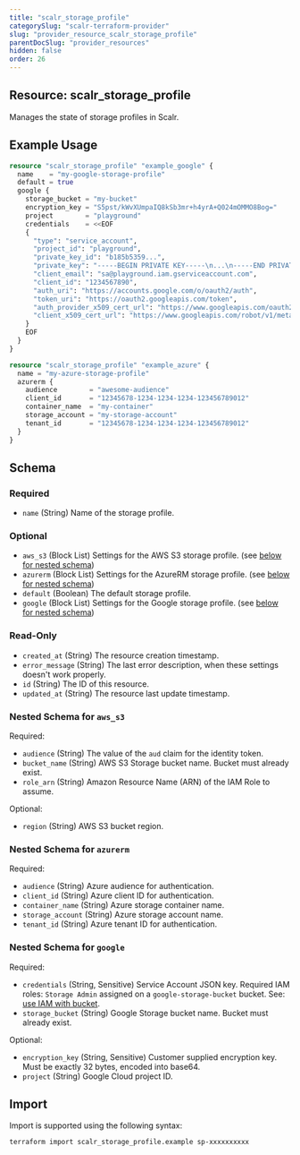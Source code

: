 ```yaml
---
title: "scalr_storage_profile"
categorySlug: "scalr-terraform-provider"
slug: "provider_resource_scalr_storage_profile"
parentDocSlug: "provider_resources"
hidden: false
order: 26
---
```

## Resource: scalr_storage_profile

Manages the state of storage profiles in Scalr.

## Example Usage

```terraform
resource "scalr_storage_profile" "example_google" {
  name    = "my-google-storage-profile"
  default = true
  google {
    storage_bucket = "my-bucket"
    encryption_key = "S5pst/kWvXUmpaIQ8kSb3mr+h4yrA+Q024mOMMO8Bog="
    project        = "playground"
    credentials    = <<EOF
    {
      "type": "service_account",
      "project_id": "playground",
      "private_key_id": "b185b5359...",
      "private_key": "-----BEGIN PRIVATE KEY-----\n...\n-----END PRIVATE KEY-----\n",
      "client_email": "sa@playground.iam.gserviceaccount.com",
      "client_id": "1234567890",
      "auth_uri": "https://accounts.google.com/o/oauth2/auth",
      "token_uri": "https://oauth2.googleapis.com/token",
      "auth_provider_x509_cert_url": "https://www.googleapis.com/oauth2/v1/certs",
      "client_x509_cert_url": "https://www.googleapis.com/robot/v1/metadata/x509/sa%40playground.iam.gserviceaccount.com"
    }
    EOF
  }
}

resource "scalr_storage_profile" "example_azure" {
  name = "my-azure-storage-profile"
  azurerm {
    audience        = "awesome-audience"
    client_id       = "12345678-1234-1234-1234-123456789012"
    container_name  = "my-container"
    storage_account = "my-storage-account"
    tenant_id       = "12345678-1234-1234-1234-123456789012"
  }
}
```

<!-- schema generated by tfplugindocs -->
## Schema

### Required

- `name` (String) Name of the storage profile.

### Optional

- `aws_s3` (Block List) Settings for the AWS S3 storage profile. (see [below for nested schema](#nestedblock--aws_s3))
- `azurerm` (Block List) Settings for the AzureRM storage profile. (see [below for nested schema](#nestedblock--azurerm))
- `default` (Boolean) The default storage profile.
- `google` (Block List) Settings for the Google storage profile. (see [below for nested schema](#nestedblock--google))

### Read-Only

- `created_at` (String) The resource creation timestamp.
- `error_message` (String) The last error description, when these settings doesn't work properly.
- `id` (String) The ID of this resource.
- `updated_at` (String) The resource last update timestamp.

<a id="nestedblock--aws_s3"></a>
### Nested Schema for `aws_s3`

Required:

- `audience` (String) The value of the `aud` claim for the identity token.
- `bucket_name` (String) AWS S3 Storage bucket name. Bucket must already exist.
- `role_arn` (String) Amazon Resource Name (ARN) of the IAM Role to assume.

Optional:

- `region` (String) AWS S3 bucket region.


<a id="nestedblock--azurerm"></a>
### Nested Schema for `azurerm`

Required:

- `audience` (String) Azure audience for authentication.
- `client_id` (String) Azure client ID for authentication.
- `container_name` (String) Azure storage container name.
- `storage_account` (String) Azure storage account name.
- `tenant_id` (String) Azure tenant ID for authentication.


<a id="nestedblock--google"></a>
### Nested Schema for `google`

Required:

- `credentials` (String, Sensitive) Service Account JSON key. Required IAM roles: `Storage Admin` assigned on a `google-storage-bucket` bucket. See: [use IAM with bucket](https://cloud.google.com/storage/docs/access-control/using-iam-permissions#bucket-iam).
- `storage_bucket` (String) Google Storage bucket name. Bucket must already exist.

Optional:

- `encryption_key` (String, Sensitive) Customer supplied encryption key. Must be exactly 32 bytes, encoded into base64.
- `project` (String) Google Cloud project ID.

## Import

Import is supported using the following syntax:

```shell
terraform import scalr_storage_profile.example sp-xxxxxxxxxx
```

